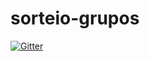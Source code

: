 # sorteio-grupos

[![Gitter](https://badges.gitter.im/Cleedee/sorteio-grupos.svg)](https://gitter.im/Cleedee/sorteio-grupos?utm_source=badge&utm_medium=badge&utm_campaign=pr-badge&utm_content=badge)